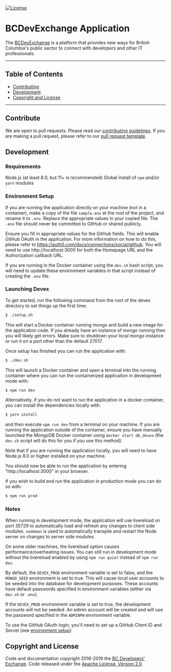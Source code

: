 
[![License](https://img.shields.io/badge/License-Apache%202.0-blue.svg)](LICENSE)


# BCDevExchange Application

The [BCDevExchange](https://bcdevexchange.org) is a platform that provides new ways for British Columbia's public sector to connect with developers and other IT professionals.

***

## Table of Contents

* [Contributing](https://github.com/BCDevExchange/devex#contribute)
* [Development](https://github.com/BCDevExchange/devex#development)
* [Copyright and License](https://github.com/BCDevExchange/devex#copyright-and-license)

***

## Contribute

We are open to pull requests. Please read our [contributing guidelines](https://github.com/BCDevExchange/devex/blob/master/CONTRIBUTING.md). If you are making a pull request, please refer to our [pull request template](https://github.com/BCDevExchange/devex/blob/develop/.github/PULL_REQUEST_TEMPLATE.md).

## Development

### Requirements

Node.js (at least 8.0, but 11+ is recommended)
Global install of `npm` and/or `yarn` modules

### Environment Setup

If you are running the application directly on your machine (not in a container), make a copy of the file `sample.env` at the root of the project, and rename it to `.env`.  Replace the appropriate values in your copied file.  The `.env` file should never be committed to GitHub or shared publicly.

Ensure you fill in appropriate values for the GitHub fields.  This will enable GitHub OAuth in the application.  For more information on how to do this, please refer to https://auth0.com/docs/connections/social/github.  You will need to use http://localhost:3000 for both the Homepage URL and the Authorization callback URL.

If you are running in the Docker container using the `dev.sh` bash script, you will need to update these environment variables in that script instead of creating the `.env` file.

### Launching Devex

To get started, run the following command from the root of the devex directory to set things up the first time:
```bash
$ ./setup.sh
```

This will start a Docker container running mongo and build a new image for the application code.  If you already have an instance of mongo running
then you will likely get errors.  Make sure to shutdown your local mongo instance or run it on a port other than the default 27017.

Once setup has finished you can run the application with:
```bash
$ ./dev.sh
```

This will launch a Docker container and open a terminal into the running container where you can run the containerized application in development mode with:
```bash
$ npm run dev
```

Alternatively, if you do not want to run the application in a docker container, you can install the dependencies locally with:
```bash
$ yarn install
```
and then execute `npm run dev` from a terminal on your machine.  If you are running the application outside of the container, ensure you have manually launched the MongoDB Docker container using `docker start db_devex` (the `dev.sh` script will do this for you if you use this method).

Note that if you are running the application locally, you will need to have Node.js 8.0 or higher installed on your machine.

You should now be able to run the application by entering "http://localhost:3000" in your browser.

If you wish to build and run the application in production mode you can do so with:
```bash
$ npm run prod
```

### Notes

When running in development mode, the application will use livereload on port 35729 to automatically load and refresh any changes to client side modules.  `nodemon` is used to automatically transpile and restart the Node server on changes to server side modules.

On some older machines, the livereload option causes performance/overheating issues.  You can still run in development mode without the livereload enabled by using `npm run quiet` instead of `npm run dev`.

By default, the `DEVEX_PROD` environment variable is set to false, and the `MONGO_SEED` environment is set to true.  This will cause local user accounts to be seeded into the database for development purposes.  These accounts have default passwords specified in environment variables (either via `dev.sh` or `.env`).  

If the `DEVEX_PROD` environment variable is set to true, the development accounts will not be seeded.  An admin account will be created and will use the password specified in the `ADMINPW` environment variable.

To use the GitHub OAuth login, you'll need to set up a GitHub Client ID and Secret (see [environment setup](https://github.com/BCDevExchange/devex#environment-setup))

## Copyright and License

Code and documentation copyright 2016-2019 the [BC Developers' Exchange](https://bcdevexchange.org). Code released under the [Apache License, Version 2.0](https://github.com/BCDevExchange/devex/blob/master/LICENSE).
